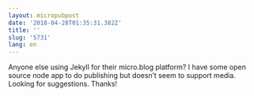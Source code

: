 ```yaml
---
layout: micropubpost
date: '2018-04-28T01:35:31.382Z'
title: ''
slug: '5731'
lang: en
---
```

Anyone else using Jekyll for their micro.blog platform? I have some open source node app to do publishing but doesn’t seem to support media. Looking for suggestions. Thanks!
